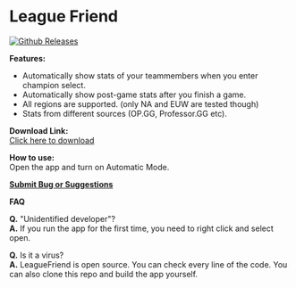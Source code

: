 League Friend
=============
[![Github Releases](https://img.shields.io/github/downloads/pandarison/leaguefriend/total.svg)](https://github.com/pandarison/leaguefriend/releases/download/1.3/LeagueFriend.zip)


**Features:**

* Automatically show stats of your teammembers when you enter champion select.
* Automatically show post-game stats after you finish a game.
* All regions are supported. (only NA and EUW are tested though)
* Stats from different sources (OP.GG, Professor.GG etc).

**Download Link:**  
[Click here to download](https://github.com/pandarison/leaguefriend/releases/download/1.3/LeagueFriend.zip)

**How to use:**  
Open the app and turn on Automatic Mode.

**[Submit Bug or Suggestions](https://gitreports.com/issue/pandarison/leaguefriend)**


**FAQ**

**Q.** "Unidentified developer"?  
**A.** If you run the app for the first time, you need to right click and select open.

**Q.** Is it a virus?  
**A.** LeagueFriend is open source. You can check every line of the code. You can also clone this repo and build the app yourself.